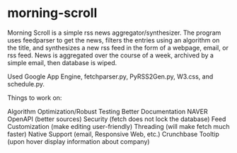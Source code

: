 # morning-scroll

Morning Scroll is a simple rss news aggregator/synthesizer. The program uses
feedparser to get the news, filters the entries using an algorithm on the
title, and synthesizes a new rss feed in the form of a webpage, email, or rss
feed. News is aggregated over the course of a week, archived by a simple
email, then database is wiped.

Used Google App Engine, fetchparser.py, PyRSS2Gen.py, W3.css, and schedule.py.

Things to work on:

Algorithm Optimization/Robust Testing
Better Documentation
NAVER OpenAPI      (better sources)
Security           (fetch does not lock the database)
Feed Customization (make editing user-friendly)
Threading          (will make fetch much faster)
Native Support     (email, Responsive Web, etc.)
Crunchbase Tooltip (upon hover display information about company)
